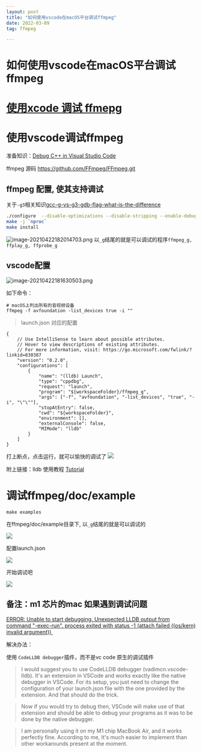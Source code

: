 ```yaml
---
layout: post
title: "如何使用vscode在macOS平台调试ffmpeg"
date: 2022-03-09 
tag: ffmpeg

---
```


# 如何使用vscode在macOS平台调试ffmpeg

# [使用xcode 调试 ffmepg](https://blog.csdn.net/lipeiran1987/article/details/89553022?utm_medium=distribute.pc_relevant.none-task-blog-BlogCommendFromMachineLearnPai2-2.channel_param&depth_1-utm_source=distribute.pc_relevant.none-task-blog-BlogCommendFromMachineLearnPai2-2.channel_param)

# 使用vscode调试ffmpeg

准备知识：[Debug C++ in Visual Studio Code](https://code.visualstudio.com/docs/cpp/cpp-debug)

ffmpeg 源码 https://github.com/FFmpeg/FFmpeg.git

## ffmpeg 配置, 使其支持调试

关于`-g3`相关知识[gcc-g-vs-g3-gdb-flag-what-is-the-difference](https://stackoverflow.com/questions/10475040/gcc-g-vs-g3-gdb-flag-what-is-the-difference)

```bash
./configure  --disable-optimizations --disable-stripping --enable-debug=3 --disable-doc
make -j `nproc`
make install
```

![image-20210422182014703.png](https://cdn.jsdelivr.net/gh/yxibng/filebed@main/img/images/blog/1646798696028ceaddb1d1dd2473496faad4c1883ba1d.png)
以`_g`结尾的就是可以调试的程序`ffmpeg_g, ffplay_g, ffprobe_g`

## vscode配置

![image-20210422181630503.png](https://cdn.jsdelivr.net/gh/yxibng/filebed@main/img/images/blog/1646798890870e47d61888a5e4095b6b1fd9c30246471.png)

如下命令：

```
# macOS上列出所有的音视频设备
ffmpeg -f avfoundation -list_devices true -i ""
```

> launch.json 对应的配置

```
{
    // Use IntelliSense to learn about possible attributes.
    // Hover to view descriptions of existing attributes.
    // For more information, visit: https://go.microsoft.com/fwlink/?linkid=830387
    "version": "0.2.0",
    "configurations": [
        {
            "name": "(lldb) Launch",
            "type": "cppdbg",
            "request": "launch",
            "program": "${workspaceFolder}/ffmpeg_g",
            "args": ["-f", "avfoundation", "-list_devices", "true", "-i", "\"\""],
            "stopAtEntry": false,
            "cwd": "${workspaceFolder}",
            "environment": [],
            "externalConsole": false,
            "MIMode": "lldb"
        }
    ]
}
```

打上断点，点击运行，就可以愉快的调试了
![](https://cdn.jsdelivr.net/gh/yxibng/filebed@main/img/images/blog/164679893487073e861799f104c449a57f809f7e7c1e1.png)

附上链接：lldb 使用教程 [Tutorial](https://lldb.llvm.org/use/tutorial.html)



# 调试ffmpeg/doc/example

```shell
make examples 
```

在ffmpeg/doc/example目录下, 以`_g`结尾的就是可以调试的

![](https://cdn.jsdelivr.net/gh/yxibng/filebed@main/img/images/blog/16468208261531646820825284.png)

配置launch.json

![](https://cdn.jsdelivr.net/gh/yxibng/filebed@main/img/images/blog/16468210321531646821031535.png)

开始调试吧

![](https://cdn.jsdelivr.net/gh/yxibng/filebed@main/img/images/blog/16468211571521646821156644.png)



## 备注：m1 芯片的mac 如果遇到调试问题

[ ERROR: Unable to start debugging. Unexpected LLDB output from command "-exec-run". process exited with status -1 (attach failed ((os/kern) invalid argument)) ](https://github.com/microsoft/vscode-cpptools/issues/6779)

解决办法：

使用 `CodeLLDB debugger`插件，而不是vc code 原生的调试插件

> I would suggest you to use CodeLLDB debugger (vadimcn.vscode-lldb). It's an extension in VSCode and works exactly like the native debugger in VSCode. For its setup, you just need to change the configuration of your launch.json file with the one provided by the extension. And that should do the trick.

> Now if you would try to debug then, VSCode will make use of that extension and should be able to debug your programs as it was to be done by the native debugger.

> I am personally using it on my M1 chip MacBook Air, and it works perfectly fine. According to me, It's much easier to implement than other workarounds present at the moment.


